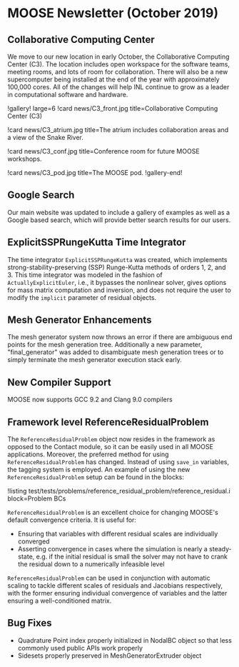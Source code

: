 # MOOSE Newsletter (October 2019)

## Collaborative Computing Center

We move to our new location in early October, the Collaborative Computing Center (C3). The location
includes open workspace for the software teams, meeting rooms, and lots of room for collaboration.
There will also be a new supercomputer being installed at the end of the year with approximately
100,000 cores. All of the changes will help INL continue to grow as a leader in computational
software and hardware.

!gallery! large=6
!card news/C3_front.jpg title=Collaborative Computing Center (C3)

!card news/C3_atrium.jpg title=The atrium includes collaboration areas and a view of the Snake River.

!card news/C3_conf.jpg title=Conference room for future MOOSE workshops.

!card news/C3_pod.jpg title=The MOOSE pod.
!gallery-end!



## Google Search

Our main website was updated to include a gallery of examples as well as a Google based search,
which will provide better search results for our users.


## ExplicitSSPRungeKutta Time Integrator

The time integrator `ExplicitSSPRungeKutta` was created, which implements
strong-stability-preserving (SSP) Runge-Kutta methods of orders 1, 2, and 3.
This time integrator was modeled in the fashion of `ActuallyExplicitEuler`,
i.e., it bypasses the nonlinear solver, gives options for mass matrix
computation and inversion, and does not require the user to modify the
`implicit` parameter of residual objects.

## Mesh Generator Enhancements

The mesh generator system now throws an error if there are ambiguous end points for the mesh generation tree.
Additionally a new parameter, "final_generator" was added to disambiguate mesh generation trees or to simply
terminate the mesh generator execution stack early.

## New Compiler Support

MOOSE now supports GCC 9.2 and Clang 9.0 compilers

## Framework level ReferenceResidualProblem

The `ReferenceResidualProblem` object now resides in the framework as opposed to
the Contact module, so it can be easily used in all MOOSE applications. Moreover,
the preferred method for using `ReferenceResidualProblem` has changed. Instead
of using `save_in` variables, the tagging system is employed. An example of using
the new `ReferenceResidualProblem` setup can be found in the blocks:

!listing test/tests/problems/reference_residual_problem/reference_residual.i block=Problem BCs

`ReferenceResidualProblem` is an excellent choice for changing MOOSE's default
convergence criteria. It is useful for:

- Ensuring that variables with different residual scales are individually converged
- Asserting convergence in cases where the simulation is nearly a steady-state, e.g. if
  the initial residual is small the solver may not have to crank the residual down to
  a numerically infeasible level

`ReferenceResidualProblem` can be used in conjunction with automatic scaling to tackle
different scales of residuals and Jacobians respectively, with the former ensuring
individual convergence of variables and the latter ensuring a well-conditioned matrix.

## Bug Fixes

- Quadrature Point index properly initialized in NodalBC object so that less commonly used public APIs work properly
- Sidesets properly preserved in MeshGeneratorExtruder object

